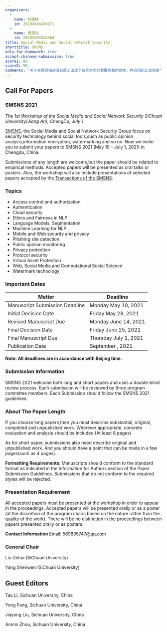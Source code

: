 ```yaml
---
organizers:
  -
    name: 刘德辉
    id: 2020XXXXXXX071
  -
    name: 杨深文
    id: 2020XXXXXXX064
title: Social Media and Social Network Security
shorttitle: SMSNS
only-for-homework: true
accept-chinese-submission: true
score1: 80
score2: 90
comments: "关于主题的描述没有展示出这个研究方向的重要性和时效性，内容组织比较完善"
---
```


## Call For Papers

### SMSNS 2021
_The 1st Workshop of the Social Media and Social Network Security_
_SiChuan University(Jiang An), ChengDu, July 1_

[SMSNS]('#'), the Social Media and Social Network Security Group focus on security technology behind social tools,such as public opinion analysis,information encryption, watermarking and so on. Now we invite you to submit your papers to SMSNS 2021 (May 10 – July 1, 2021) in Chengdu, China.

Submissions of any length are welcome,but the paper should be related to empirical methods. Accepted papers will be presented as oral talks or posters. Also, the workshop will also include presentations of selected papers accepted by the [Transactions of the SMSNS]('#').

### Topics

+ Access control and authorization
+ Authentication
+ Cloud security
+ Ethics and Fairness in NLP
+ Language Models, Segmentation
+ Machine Learning for NLP
+ Mobile and Web security and privacy
+ Phishing site detection
+ Public opinion monitoring
+ Privacy protection
+ Protocol security
+ Virtual Asset Protection
+ Web, Social Media and Computational Social Science
+ Watermark technology


### Important Dates

| Matter | Deadline  |
|  ----  | ----  |
| Manuscript Submission Deadline  | Monday	May 10, 2021 |
| Initial Decision Date  | Friday	May 28, 2021 |
| Revised Manuscript Due  | Monday	June 14, 2021 |
| Final Decision Date  | Friday	June 25, 2021 |
| Final Manuscript Due |  Thursday	July 1, 2021|
| Publication Date |  September , 2021|

**Note: All deadlines are in accordance with Beijing time.**

### Submission Information

SMSNS 2021 welcome both long and short papers and uses a double-blind review process. Each submission will be reviewed by three program committee members. Each Submission should follow the SMSNS 2021 guidelines.

### About The Paper Length

If you choose long papers,then you must describe substantial, original, completed and unpublished work. Wherever appropriate, concrete evaluation and analysis should be included.(At least 8 pages)

As for short paper, submissions also need describe original and unpublished work. And you should have a point that can be made in a few pages(such as 4 pages).

**Formatting Requirements**:
Manuscripts should conform to the standard format as indicated in the Information for Authors section of the Paper Submission Guidelines. Submissions that do not conform to the required styles will be rejected.

### Presentation Requirement

All accepted papers must be presented at the workshop in order to appear in the proceedings. Accepted papers will be presented orally or as a poster (at the discretion of the program chairs based on the nature rather than the quality of the work). There will be no distinction in the proceedings between papers presented orally or as posters.

**Contact Information**
Email: 569895747@qq.com

### General Chair

Liu Dehui (SiChuan University)

Yang Shenwen (SiChuan University)

## Guest Editors

Tao Li, Sichuan University, China

Yong Fang, Sichuan University, China

Jiayong Liu, Sichuan University, China

Anmin Zhou, Sichuan University, China
